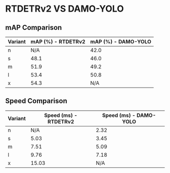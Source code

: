 ---
---

# RTDETRv2 VS DAMO-YOLO

## mAP Comparison

| Variant | mAP (%) - RTDETRv2 | mAP (%) - DAMO-YOLO |
| ------- | ------------------ | ------------------- |
| n       | N/A                | 42.0                |
| s       | 48.1               | 46.0                |
| m       | 51.9               | 49.2                |
| l       | 53.4               | 50.8                |
| x       | 54.3               | N/A                 |

## Speed Comparison

| Variant | Speed (ms) - RTDETRv2 | Speed (ms) - DAMO-YOLO |
| ------- | --------------------- | ---------------------- |
| n       | N/A                   | 2.32                   |
| s       | 5.03                  | 3.45                   |
| m       | 7.51                  | 5.09                   |
| l       | 9.76                  | 7.18                   |
| x       | 15.03                 | N/A                    |
